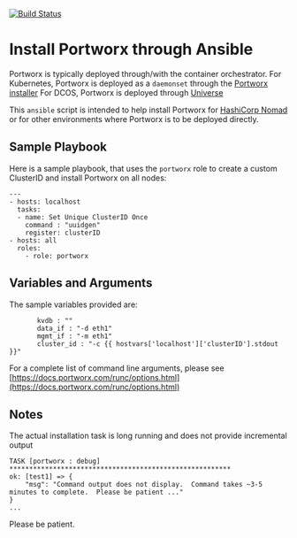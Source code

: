 [![Build Status](https://travis-ci.org/portworx/ansible-portworx-defaults.svg?branch=master)](https://travis-ci.org/portworx/ansible-portworx-defaults)
# Install Portworx through Ansible

Portworx is typically deployed through/with the container orchestrator.
For Kubernetes, Portworx is deployed as a `daemonset` through the 
[Portworx installer](https://install.portworx.com/)
For DCOS, Portworx is deployed through [Universe](https://docs.portworx.com/scheduler/mesosphere-dcos/install.html)

This `ansible` script is intended to help install Portworx
for [HashiCorp Nomad](https://www.nomadproject.io/)
or for other environments where Portworx is to be deployed directly.

## Sample Playbook

Here is a sample playbook, that uses the `portworx` role
to create a custom ClusterID and install Portworx on all nodes:
```
---
- hosts: localhost
  tasks:
  - name: Set Unique ClusterID Once
    command : "uuidgen"
    register: clusterID
- hosts: all
  roles:
    - role: portworx
```

## Variables and Arguments

The sample variables provided are:
```
       kvdb : ""
       data_if : "-d eth1"
       mgmt_if : "-m eth1"
       cluster_id : "-c {{ hostvars['localhost']['clusterID'].stdout }}"
```

For a complete list of command line arguments, please see [https://docs.portworx.com/runc/options.html](https://docs.portworx.com/runc/options.html)

## Notes

The actual installation task is long running and does not provide incremental output

```
TASK [portworx : debug] ********************************************************
ok: [test1] => {
    "msg": "Command output does not display.  Command takes ~3-5 minutes to complete.  Please be patient ..."
}
...
```

Please be patient.
